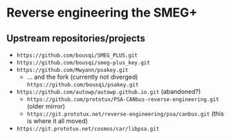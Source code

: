 # Reverse engineering the SMEG+

## Upstream repositories/projects

* `https://github.com/bousqi/SMEG_PLUS.git`
* `https://github.com/bousqi/smeg-plus_key.git`
* `https://github.com/Mwyann/psakey.git`
    * ... and the fork (currently not diverged) `https://github.com/bousqi/psakey.git`
* `https://github.com/autowp/autowp.github.io.git` (abandoned?)
    * `https://github.com/prototux/PSA-CANbus-reverse-engineering.git` (older mirror)
    * `https://git.prototux.net/reverse-engineering/psa/canbus.git` (this is where it all moved)
* `https://git.prototux.net/cosmos/car/libpsa.git`
